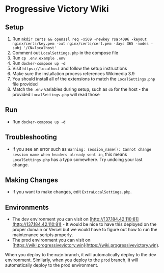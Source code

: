 # Progressive Victory Wiki

## Setup

1. Run `mkdir certs && openssl req -x509 -newkey rsa:4096 -keyout nginx/certs/key.pem -out nginx/certs/cert.pem -days 365 -nodes -subj '/CN=localhost'`
2. Comment out `LocalSettings.php` in the compose file
3. Run `cp .env.example .env`
4. Run `docker-compose up -d`
5. Visit `https://localhost` and follow the setup instructions
6. Make sure the installation process references Wikimedia 3.9
7. You should install all of the extensions to match the `LocalSettings.php` file provided
8. Match the `.env` variables during setup, such as `db` for the host - the provided `LocalSettings.php` will read those

## Run

* Run `docker-compose up -d`

## Troubleshooting

* If you see an error such as `Warning: session_name(): Cannot change session name when headers already sent in`, this means `LocalSettings.php` has a typo somewhere. Try undoing your last change.

## Making Changes

* If you want to make changes, edit `ExtraLocalSettings.php`.

## Environments

* The dev environment you can visit on [http://137.184.42.110:81](http://137.184.42.110:81) - It would be nice to have this deployed on the proper domain or Vercel but we would have to figure out how to run the maintenance scripts properly.
* The prod environment you can visit on [https://wiki.progressivevictory.win](https://wiki.progressivevictory.win).

When you deploy to the `main` branch, it will automatically deploy to the dev environment. Similarly, when you deploy to the `prod` branch, it will automatically deploy to the prod environment.
